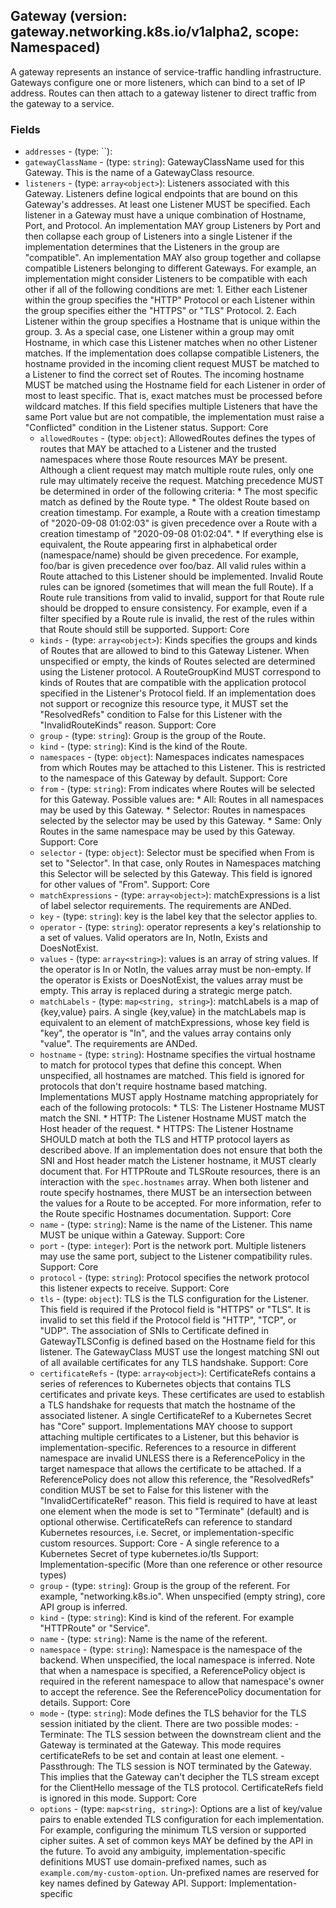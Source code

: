 
## Gateway (version: gateway.networking.k8s.io/v1alpha2, scope: Namespaced)

A gateway represents an instance of service-traffic handling infrastructure. Gateways configure one or more listeners, which can bind to a set of IP address. Routes can then attach to a gateway listener to direct traffic from the gateway to a service.

### Fields
- `addresses` - (type: ``): 
- `gatewayClassName` - (type: `string`): GatewayClassName used for this Gateway. This is the name of a GatewayClass resource.
- `listeners` - (type: `array<object>`): Listeners associated with this Gateway. Listeners define logical endpoints that are bound on this Gateway's addresses. At least one Listener MUST be specified.  Each listener in a Gateway must have a unique combination of Hostname, Port, and Protocol.  An implementation MAY group Listeners by Port and then collapse each group of Listeners into a single Listener if the implementation determines that the Listeners in the group are "compatible". An implementation MAY also group together and collapse compatible Listeners belonging to different Gateways.  For example, an implementation might consider Listeners to be compatible with each other if all of the following conditions are met:  1. Either each Listener within the group specifies the "HTTP"    Protocol or each Listener within the group specifies either    the "HTTPS" or "TLS" Protocol.  2. Each Listener within the group specifies a Hostname that is unique    within the group.  3. As a special case, one Listener within a group may omit Hostname,    in which case this Listener matches when no other Listener    matches.  If the implementation does collapse compatible Listeners, the hostname provided in the incoming client request MUST be matched to a Listener to find the correct set of Routes. The incoming hostname MUST be matched using the Hostname field for each Listener in order of most to least specific. That is, exact matches must be processed before wildcard matches.  If this field specifies multiple Listeners that have the same Port value but are not compatible, the implementation must raise a "Conflicted" condition in the Listener status.  Support: Core
	- `allowedRoutes` - (type: `object`): AllowedRoutes defines the types of routes that MAY be attached to a Listener and the trusted namespaces where those Route resources MAY be present.  Although a client request may match multiple route rules, only one rule may ultimately receive the request. Matching precedence MUST be determined in order of the following criteria:  * The most specific match as defined by the Route type. * The oldest Route based on creation timestamp. For example, a Route with   a creation timestamp of "2020-09-08 01:02:03" is given precedence over   a Route with a creation timestamp of "2020-09-08 01:02:04". * If everything else is equivalent, the Route appearing first in   alphabetical order (namespace/name) should be given precedence. For   example, foo/bar is given precedence over foo/baz.  All valid rules within a Route attached to this Listener should be implemented. Invalid Route rules can be ignored (sometimes that will mean the full Route). If a Route rule transitions from valid to invalid, support for that Route rule should be dropped to ensure consistency. For example, even if a filter specified by a Route rule is invalid, the rest of the rules within that Route should still be supported.  Support: Core
	- `kinds` - (type: `array<object>`): Kinds specifies the groups and kinds of Routes that are allowed to bind to this Gateway Listener. When unspecified or empty, the kinds of Routes selected are determined using the Listener protocol.  A RouteGroupKind MUST correspond to kinds of Routes that are compatible with the application protocol specified in the Listener's Protocol field. If an implementation does not support or recognize this resource type, it MUST set the "ResolvedRefs" condition to False for this Listener with the "InvalidRouteKinds" reason.  Support: Core
	- `group` - (type: `string`): Group is the group of the Route.
	- `kind` - (type: `string`): Kind is the kind of the Route.
	- `namespaces` - (type: `object`): Namespaces indicates namespaces from which Routes may be attached to this Listener. This is restricted to the namespace of this Gateway by default.  Support: Core
	- `from` - (type: `string`): From indicates where Routes will be selected for this Gateway. Possible values are: * All: Routes in all namespaces may be used by this Gateway. * Selector: Routes in namespaces selected by the selector may be used by   this Gateway. * Same: Only Routes in the same namespace may be used by this Gateway.  Support: Core
	- `selector` - (type: `object`): Selector must be specified when From is set to "Selector". In that case, only Routes in Namespaces matching this Selector will be selected by this Gateway. This field is ignored for other values of "From".  Support: Core
	- `matchExpressions` - (type: `array<object>`): matchExpressions is a list of label selector requirements. The requirements are ANDed.
	- `key` - (type: `string`): key is the label key that the selector applies to.
	- `operator` - (type: `string`): operator represents a key's relationship to a set of values. Valid operators are In, NotIn, Exists and DoesNotExist.
	- `values` - (type: `array<string>`): values is an array of string values. If the operator is In or NotIn, the values array must be non-empty. If the operator is Exists or DoesNotExist, the values array must be empty. This array is replaced during a strategic merge patch.
	- `matchLabels` - (type: `map<string, string>`): matchLabels is a map of {key,value} pairs. A single {key,value} in the matchLabels map is equivalent to an element of matchExpressions, whose key field is "key", the operator is "In", and the values array contains only "value". The requirements are ANDed.
	- `hostname` - (type: `string`): Hostname specifies the virtual hostname to match for protocol types that define this concept. When unspecified, all hostnames are matched. This field is ignored for protocols that don't require hostname based matching.  Implementations MUST apply Hostname matching appropriately for each of the following protocols:  * TLS: The Listener Hostname MUST match the SNI. * HTTP: The Listener Hostname MUST match the Host header of the request. * HTTPS: The Listener Hostname SHOULD match at both the TLS and HTTP   protocol layers as described above. If an implementation does not   ensure that both the SNI and Host header match the Listener hostname,   it MUST clearly document that.  For HTTPRoute and TLSRoute resources, there is an interaction with the `spec.hostnames` array. When both listener and route specify hostnames, there MUST be an intersection between the values for a Route to be accepted. For more information, refer to the Route specific Hostnames documentation.  Support: Core
	- `name` - (type: `string`): Name is the name of the Listener. This name MUST be unique within a Gateway.  Support: Core
	- `port` - (type: `integer`): Port is the network port. Multiple listeners may use the same port, subject to the Listener compatibility rules.  Support: Core
	- `protocol` - (type: `string`): Protocol specifies the network protocol this listener expects to receive.  Support: Core
	- `tls` - (type: `object`): TLS is the TLS configuration for the Listener. This field is required if the Protocol field is "HTTPS" or "TLS". It is invalid to set this field if the Protocol field is "HTTP", "TCP", or "UDP".  The association of SNIs to Certificate defined in GatewayTLSConfig is defined based on the Hostname field for this listener.  The GatewayClass MUST use the longest matching SNI out of all available certificates for any TLS handshake.  Support: Core
	- `certificateRefs` - (type: `array<object>`): CertificateRefs contains a series of references to Kubernetes objects that contains TLS certificates and private keys. These certificates are used to establish a TLS handshake for requests that match the hostname of the associated listener.  A single CertificateRef to a Kubernetes Secret has "Core" support. Implementations MAY choose to support attaching multiple certificates to a Listener, but this behavior is implementation-specific.  References to a resource in different namespace are invalid UNLESS there is a ReferencePolicy in the target namespace that allows the certificate to be attached. If a ReferencePolicy does not allow this reference, the "ResolvedRefs" condition MUST be set to False for this listener with the "InvalidCertificateRef" reason.  This field is required to have at least one element when the mode is set to "Terminate" (default) and is optional otherwise.  CertificateRefs can reference to standard Kubernetes resources, i.e. Secret, or implementation-specific custom resources.  Support: Core - A single reference to a Kubernetes Secret of type kubernetes.io/tls  Support: Implementation-specific (More than one reference or other resource types)
	- `group` - (type: `string`): Group is the group of the referent. For example, "networking.k8s.io". When unspecified (empty string), core API group is inferred.
	- `kind` - (type: `string`): Kind is kind of the referent. For example "HTTPRoute" or "Service".
	- `name` - (type: `string`): Name is the name of the referent.
	- `namespace` - (type: `string`): Namespace is the namespace of the backend. When unspecified, the local namespace is inferred.  Note that when a namespace is specified, a ReferencePolicy object is required in the referent namespace to allow that namespace's owner to accept the reference. See the ReferencePolicy documentation for details.  Support: Core
	- `mode` - (type: `string`): Mode defines the TLS behavior for the TLS session initiated by the client. There are two possible modes:  - Terminate: The TLS session between the downstream client   and the Gateway is terminated at the Gateway. This mode requires   certificateRefs to be set and contain at least one element. - Passthrough: The TLS session is NOT terminated by the Gateway. This   implies that the Gateway can't decipher the TLS stream except for   the ClientHello message of the TLS protocol.   CertificateRefs field is ignored in this mode.  Support: Core
	- `options` - (type: `map<string, string>`): Options are a list of key/value pairs to enable extended TLS configuration for each implementation. For example, configuring the minimum TLS version or supported cipher suites.  A set of common keys MAY be defined by the API in the future. To avoid any ambiguity, implementation-specific definitions MUST use domain-prefixed names, such as `example.com/my-custom-option`. Un-prefixed names are reserved for key names defined by Gateway API.  Support: Implementation-specific